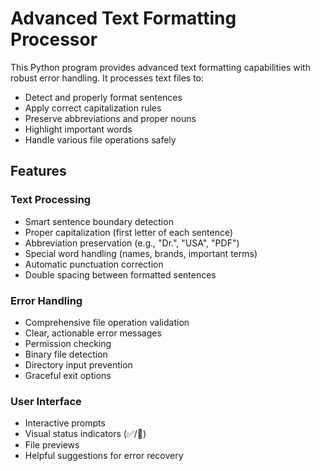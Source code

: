 # Advanced Text Formatting Processor

This Python program provides advanced text formatting capabilities with robust error handling. It processes text files to:
- Detect and properly format sentences
- Apply correct capitalization rules
- Preserve abbreviations and proper nouns
- Highlight important words
- Handle various file operations safely

## Features

### Text Processing
- Smart sentence boundary detection
- Proper capitalization (first letter of each sentence)
- Abbreviation preservation (e.g., "Dr.", "USA", "PDF")
- Special word handling (names, brands, important terms)
- Automatic punctuation correction
- Double spacing between formatted sentences

### Error Handling
- Comprehensive file operation validation
- Clear, actionable error messages
- Permission checking
- Binary file detection
- Directory input prevention
- Graceful exit options

### User Interface
- Interactive prompts
- Visual status indicators (✅/🔴)
- File previews
- Helpful suggestions for error recovery
